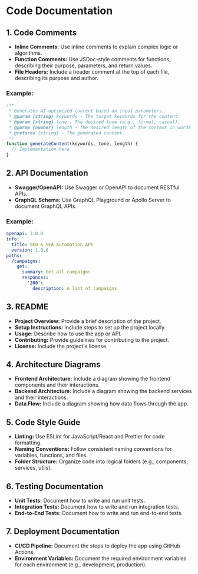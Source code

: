 # Code Documentation

## 1. Code Comments
- **Inline Comments:** Use inline comments to explain complex logic or algorithms.
- **Function Comments:** Use JSDoc-style comments for functions, describing their purpose, parameters, and return values.
- **File Headers:** Include a header comment at the top of each file, describing its purpose and author.

### Example:
```javascript
/**
 * Generates AI-optimized content based on input parameters.
 * @param {string} keywords - The target keywords for the content.
 * @param {string} tone - The desired tone (e.g., formal, casual).
 * @param {number} length - The desired length of the content in words.
 * @returns {string} - The generated content.
 */
function generateContent(keywords, tone, length) {
  // Implementation here
}
```

## 2. API Documentation
- **Swagger/OpenAPI:** Use Swagger or OpenAPI to document RESTful APIs.
- **GraphQL Schema:** Use GraphQL Playground or Apollo Server to document GraphQL APIs.

### Example:
```yaml
openapi: 3.0.0
info:
  title: SEO & SEA Automation API
  version: 1.0.0
paths:
  /campaigns:
    get:
      summary: Get all campaigns
      responses:
        '200':
          description: A list of campaigns
```

## 3. README
- **Project Overview:** Provide a brief description of the project.
- **Setup Instructions:** Include steps to set up the project locally.
- **Usage:** Describe how to use the app or API.
- **Contributing:** Provide guidelines for contributing to the project.
- **License:** Include the project's license.

## 4. Architecture Diagrams
- **Frontend Architecture:** Include a diagram showing the frontend components and their interactions.
- **Backend Architecture:** Include a diagram showing the backend services and their interactions.
- **Data Flow:** Include a diagram showing how data flows through the app.

## 5. Code Style Guide
- **Linting:** Use ESLint for JavaScript/React and Prettier for code formatting.
- **Naming Conventions:** Follow consistent naming conventions for variables, functions, and files.
- **Folder Structure:** Organize code into logical folders (e.g., components, services, utils).

## 6. Testing Documentation
- **Unit Tests:** Document how to write and run unit tests.
- **Integration Tests:** Document how to write and run integration tests.
- **End-to-End Tests:** Document how to write and run end-to-end tests.

## 7. Deployment Documentation
- **CI/CD Pipeline:** Document the steps to deploy the app using GitHub Actions.
- **Environment Variables:** Document the required environment variables for each environment (e.g., development, production).